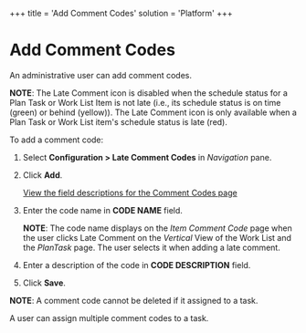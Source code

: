 +++
title = 'Add Comment Codes'
solution = 'Platform'
+++

# Add Comment Codes

An administrative user can add comment codes.

<span style="font-weight: bold;">NOTE</span>: The Late Comment icon is
disabled when the schedule status for a Plan Task or Work List Item is
not late (i.e., its schedule status is on time (green) or behind
(yellow)). The Late Comment icon is only available when a Plan Task or
Work List item's schedule status is late (red).

To add a comment code:

1.  Select **Configuration \> Late Comment Codes** in *Navigation* pane.

2.  Click **Add**.
    
    [View the field descriptions for the Comment Codes
    page](../Page_Desc/Comment_Codes)

3.  Enter the code name in **CODE NAME** field.
    
    **NOTE**: The code name displays on the *Item Comment Code* page
    when the user clicks Late Comment on the *Vertical* View of the Work
    List and the *PlanTask* page. The user selects it when adding a late
    comment.

4.  Enter a description of the code in **CODE DESCRIPTION** field.

5.  Click **Save**.

**NOTE**: A comment code cannot be deleted if it assigned to a task.

A user can assign multiple comment codes to a task.
